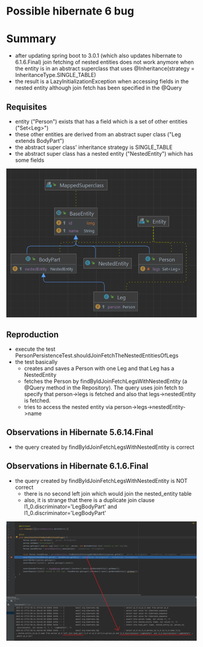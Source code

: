 # Possible hibernate 6 bug


# Summary

- after updating spring boot to 3.0.1 (which also updates hibernate to 6.1.6.Final) join fetching of nested entities does not work anymore when the entity is in an abstract superclass that uses @Inheritance(strategy = InheritanceType.SINGLE_TABLE)
- the result is a LazyInitializationException when accessing fields in the nested entity although join fetch has been specified in the @Query


## Requisites

- entity ("Person") exists that has a field which is a set of other entities ("Set\<Leg>")
- these other entities are derived from an abstract super class ("Leg extends BodyPart")
- the abstract super class' inheritance strategy is SINGLE_TABLE
- the abstract super class has a nested entity ("NestedEntity") which has some fields

![](src/main/resources/images/diagram.png)

## Reproduction

- execute the test PersonPersistenceTest.shouldJoinFetchTheNestedEntitiesOfLegs
- the test basically
  - creates and saves a Person with one Leg and that Leg has a NestedEntity 
  - fetches the Person by findByIdJoinFetchLegsWithNestedEntity (a @Query method in the Repository). The query uses join fetch to specify that person->legs is fetched and also that legs->nestedEntity is fetched.
  - tries to access the nested entity via person->legs->nestedEntity->name


## Observations in Hibernate 5.6.14.Final

- the query created by findByIdJoinFetchLegsWithNestedEntity is correct



## Observations in Hibernate 6.1.6.Final

- the query created by findByIdJoinFetchLegsWithNestedEntity is NOT correct
  - there is no second left join which would join the nested_entity table
  - also, it is strange that there is a duplicate join clause l1_0.discriminator='LegBodyPart' and l1_0.discriminator='LegBodyPart'

![](src/main/resources/images/hibernate6_failing.png)
